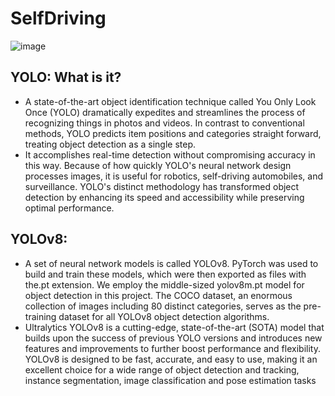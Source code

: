 # SelfDriving

![image](https://github.com/QuocHuy-1602/SelfDriving/assets/85740715/26f2ac19-fcd3-41f8-8297-a0c97129c011)

## YOLO: What is it?
* A state-of-the-art object identification technique called You Only Look Once (YOLO) dramatically expedites and streamlines the process of recognizing things in photos and videos. In contrast to conventional methods, YOLO predicts item positions and categories straight forward, treating object detection as a single step.
* It accomplishes real-time detection without compromising accuracy in this way. Because of how quickly YOLO's neural network design processes images, it is useful for robotics, self-driving automobiles, and surveillance.
YOLO's distinct methodology has transformed object detection by enhancing its speed and accessibility while preserving optimal performance.

## YOLOv8: 
* A set of neural network models is called YOLOv8. PyTorch was used to build and train these models, which were then exported as files with the.pt extension. We employ the middle-sized yolov8m.pt model for object detection in this project.
The COCO dataset, an enormous collection of images including 80 distinct categories, serves as the pre-training dataset for all YOLOv8 object detection algorithms.
* Ultralytics YOLOv8 is a cutting-edge, state-of-the-art (SOTA) model that builds upon the success of previous YOLO versions and introduces new features and improvements to further boost performance and flexibility. YOLOv8 is designed to be fast, accurate, and easy to use, making it an excellent choice for a wide range of object detection and tracking, instance segmentation, image classification and pose estimation tasks
